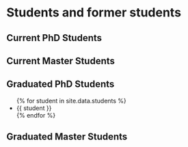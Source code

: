 # Students and former students

## Current PhD Students

## Current Master Students

## Graduated PhD Students

<ul>
  {% for student in site.data.students %}
    <li> {{ student }} </li>
  {% endfor %}
</ul>


## Graduated Master Students
